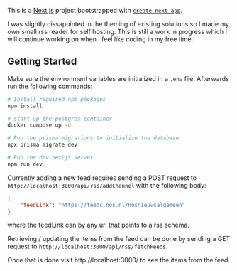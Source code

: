 This is a [Next.js](https://nextjs.org) project bootstrapped with [`create-next-app`](https://nextjs.org/docs/app/api-reference/cli/create-next-app).

I was slightly dissapointed in the theming of existing solutions so I made my own small rss reader for self hosting. This is still a work in progress which I will continue working on when I feel like coding in my free time.

## Getting Started

Make sure the environment variables are initialized in a `.env` file. Afterwards run the following commands:
```bash
# Install required npm packages
npm install

# Start up the postgres container
docker compose up -d

# Run the prisma migrations to initialize the database
npx prisma migrate dev

# Run the dev nextjs server
npm run dev

```

Currently adding a new feed requires sending a POST request to `http://localhost:3000/api/rss/addChannel` with the following body:
```json
{
    "feedLink": "https://feeds.nos.nl/nosnieuwsalgemeen"
}
```
where the feedLink can by any url that points to a rss schema.

Retrieving / updating the items from the feed can be done by sending a GET request to `http://localhost:3000/api/rss/fetchFeeds`.

Once that is done visit http://localhost:3000/ to see the items from the feed.
